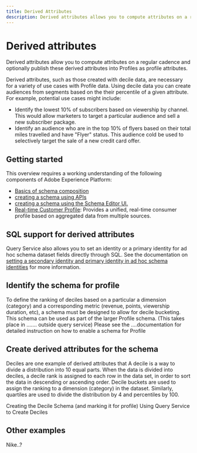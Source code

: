 ```yaml
---
title: Derived Attributes
description: Derived attributes allows you to compute attributes on a regular cadence and optionally publish these derived attributes into Profiles as profile attributes. This document provides an overview of how to use Query Service to create derived attributes for use with your Profile data.
---
```

# Derived attributes

Derived attributes allow you to compute attributes on a regular cadence and optionally publish these derived attributes into Profiles as profile attributes. 

Derived attributes, such as those created with decile data, are necessary for a variety of use cases with Profile data. Using decile data you can create audiences from segments based on the their percentile of a given attribute. For example, potential use cases might include:

* Identify the lowest 10% of subscribers based on viewership by channel. This would allow marketers to target a particular audience and sell a new subscriber package.
* Identify an audience who are in the top 10% of flyers based on their total miles travelled and have "Flyer" status. This audience cold be used to selectively target the sale of a new credit card offer.

## Getting started

This overview requires a working understanding of the following components of Adobe Experience Platform:

* [Basics of schema composition](../../xdm/schema/composition.md)
* [creating a schema using APIs](../../xdm/tutorials/create-schema-api.md)
* [creating a schema using the Schema Editor UI.](../../xdm/tutorials/create-schema-ui.md)
* [Real-time Customer Profile](): Provides a unified, real-time consumer profile based on aggregated data from multiple sources.


## SQL support for derived attributes

<!-- 

[Enable a schema for Real-time Customer Profile](https://experienceleague.adobe.com/docs/experience-platform/profile/tutorials/add-profile-data.html?lang=en)

Data being ingested into Experience Platform for use by Real-time Customer Profile must conform to an Experience Data Model (XDM) schema that is enabled for Profile. In order for a schema to be enabled for Profile, it must implement either the XDM Individual Profile or XDM ExperienceEvent class.

You can enable a schema for use in Real-time Customer Profile using the Schema Registry API or the Schema Editor user interface. -->

Query Service also allows you to set an identity or a primary identity for ad hoc schema dataset fields directly through SQL. See the documentation on [setting a secondary identity and primary identity in ad hoc schema identities](../data-governance/ad-hoc-schema-identities.md) for more information.

## Identify the schema for profile

To define the ranking of deciles based on a particular a dimension (category) and a corresponding metric (revenue, points, viewership duration, etc), a schema must be designed to allow for decile bucketing. This schema can be used as part of the larger Profile schema. 
(This takes place in ....... outside query service)
Please see the ....documentation for detailed instruction on how to enable a schema for Profile

## Create derived attributes for the schema

Deciles are one example of derived attributes that  A decile is a way to divide a distribution into 10 equal parts. When the data is divided into deciles, a decile rank is assigned to each row in the data set, in order to sort the data in descending or ascending order. Decile buckets are used to assign the ranking to a dimension (category) in the dataset. Similarly, quartiles are used to divide the distribution by 4 and percentiles by 100.

Creating the Decile Schema (and marking it for profile)
Using Query Service to Create Deciles

## Other examples 

Nike..?

